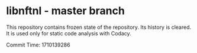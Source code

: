 # libnftnl - master branch

This repository contains frozen state of the repository.
Its history is cleared. It is used only for static code
analysis with Codacy.

Commit Time: 1710139286